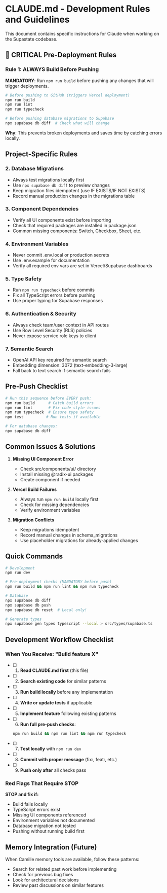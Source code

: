 # CLAUDE.md - Development Rules and Guidelines

This document contains specific instructions for Claude when working on the Supastate codebase.

## 🔴 CRITICAL Pre-Deployment Rules

### Rule 1: ALWAYS Build Before Pushing
**MANDATORY**: Run `npm run build` before pushing any changes that will trigger deployments.

```bash
# Before pushing to GitHub (triggers Vercel deployment)
npm run build
npm run lint
npm run typecheck

# Before pushing database migrations to Supabase
npx supabase db diff  # Check what will change
```

**Why**: This prevents broken deployments and saves time by catching errors locally.

## Project-Specific Rules

### 2. Database Migrations
- Always test migrations locally first
- Use `npx supabase db diff` to preview changes
- Keep migration files idempotent (use IF EXISTS/IF NOT EXISTS)
- Record manual production changes in the migrations table

### 3. Component Dependencies
- Verify all UI components exist before importing
- Check that required packages are installed in package.json
- Common missing components: Switch, Checkbox, Sheet, etc.

### 4. Environment Variables
- Never commit .env.local or production secrets
- Use .env.example for documentation
- Verify all required env vars are set in Vercel/Supabase dashboards

### 5. Type Safety
- Run `npm run typecheck` before commits
- Fix all TypeScript errors before pushing
- Use proper typing for Supabase responses

### 6. Authentication & Security
- Always check team/user context in API routes
- Use Row Level Security (RLS) policies
- Never expose service role keys to client

### 7. Semantic Search
- OpenAI API key required for semantic search
- Embedding dimension: 3072 (text-embedding-3-large)
- Fall back to text search if semantic search fails

## Pre-Push Checklist

```bash
# Run this sequence before EVERY push:
npm run build      # Catch build errors
npm run lint       # Fix code style issues  
npm run typecheck  # Ensure type safety
npm test          # Run tests if available

# For database changes:
npx supabase db diff
```

## Common Issues & Solutions

1. **Missing UI Component Error**
   - Check src/components/ui/ directory
   - Install missing @radix-ui packages
   - Create component if needed

2. **Vercel Build Failures**
   - Always run `npm run build` locally first
   - Check for missing dependencies
   - Verify environment variables

3. **Migration Conflicts**
   - Keep migrations idempotent
   - Record manual changes in schema_migrations
   - Use placeholder migrations for already-applied changes

## Quick Commands

```bash
# Development
npm run dev

# Pre-deployment checks (MANDATORY before push)
npm run build && npm run lint && npm run typecheck

# Database
npx supabase db diff
npx supabase db push
npx supabase db reset  # Local only!

# Generate types
npx supabase gen types typescript --local > src/types/supabase.ts
```

## Development Workflow Checklist

### When You Receive: "Build feature X"

- [ ] 1. **Read CLAUDE.md first** (this file)
- [ ] 2. **Search existing code** for similar patterns
- [ ] 3. **Run build locally** before any implementation
- [ ] 4. **Write or update tests** if applicable
- [ ] 5. **Implement feature** following existing patterns
- [ ] 6. **Run full pre-push checks**:
  ```bash
  npm run build && npm run lint && npm run typecheck
  ```
- [ ] 7. **Test locally** with `npm run dev`
- [ ] 8. **Commit with proper message** (fix:, feat:, etc.)
- [ ] 9. **Push only after** all checks pass

### Red Flags That Require STOP

**STOP and fix if:**
- Build fails locally
- TypeScript errors exist
- Missing UI components referenced
- Environment variables not documented
- Database migration not tested
- Pushing without running build first

## Memory Integration (Future)

When Camille memory tools are available, follow these patterns:
- Search for related past work before implementing
- Check for previous bug fixes
- Look for architectural decisions
- Review past discussions on similar features